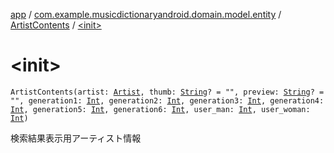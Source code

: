 [app](../../index.md) / [com.example.musicdictionaryandroid.domain.model.entity](../index.md) / [ArtistContents](index.md) / [&lt;init&gt;](./-init-.md)

# &lt;init&gt;

`ArtistContents(artist: `[`Artist`](../-artist/index.md)`, thumb: `[`String`](https://kotlinlang.org/api/latest/jvm/stdlib/kotlin/-string/index.html)`? = "", preview: `[`String`](https://kotlinlang.org/api/latest/jvm/stdlib/kotlin/-string/index.html)`? = "", generation1: `[`Int`](https://kotlinlang.org/api/latest/jvm/stdlib/kotlin/-int/index.html)`, generation2: `[`Int`](https://kotlinlang.org/api/latest/jvm/stdlib/kotlin/-int/index.html)`, generation3: `[`Int`](https://kotlinlang.org/api/latest/jvm/stdlib/kotlin/-int/index.html)`, generation4: `[`Int`](https://kotlinlang.org/api/latest/jvm/stdlib/kotlin/-int/index.html)`, generation5: `[`Int`](https://kotlinlang.org/api/latest/jvm/stdlib/kotlin/-int/index.html)`, generation6: `[`Int`](https://kotlinlang.org/api/latest/jvm/stdlib/kotlin/-int/index.html)`, user_man: `[`Int`](https://kotlinlang.org/api/latest/jvm/stdlib/kotlin/-int/index.html)`, user_woman: `[`Int`](https://kotlinlang.org/api/latest/jvm/stdlib/kotlin/-int/index.html)`)`

検索結果表示用アーティスト情報

